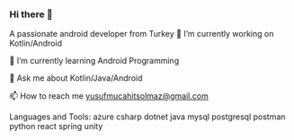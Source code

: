 ### Hi there 👋

A passionate android developer from Turkey
🔭 I’m currently working on Kotlin/Android

🌱 I’m currently learning Android Programming

💬 Ask me about Kotlin/Java/Android

📫 How to reach me yusufmucahitsolmaz@gmail.com

Languages and Tools:
azure csharp dotnet java mysql postgresql postman python react spring unity


<!--
**Yusuf-Solmaz/Yusuf-Solmaz** is a ✨ _special_ ✨ repository because its `README.md` (this file) appears on your GitHub profile.

Here are some ideas to get you started:

- 🔭 I’m currently working on ...
- 🌱 I’m currently learning ...
- 👯 I’m looking to collaborate on ...
- 🤔 I’m looking for help with ...
- 💬 Ask me about ...
- 📫 How to reach me: ...
- 😄 Pronouns: ...
- ⚡ Fun fact: ...
-->
